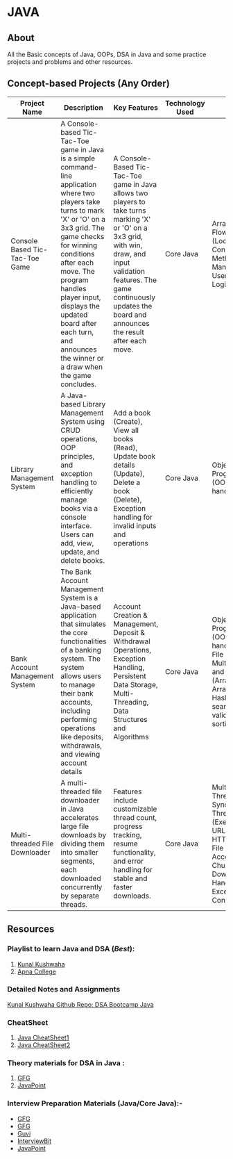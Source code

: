 # JAVA

## About
All the Basic concepts of Java, OOPs, DSA in Java and some practice projects and problems and other resources.

## Concept-based Projects (Any Order)

| Project Name                   | Description                                                                                                                                                                                                                                                             | Key Features                                                                                                                                                 | Technology Used | Concepts Covered                                                                                                                                                                                     |
|--------------------------------|-------------------------------------------------------------------------------------------------------------------------------------------------------------------------------------------------------------------------------------------------------------------------|--------------------------------------------------------------------------------------------------------------------------------------------------------------|-----------------|------------------------------------------------------------------------------------------------------------------------------------------------------------------------------------------------------|
| Console Based Tic-Tac-Toe Game | A Console-based Tic-Tac-Toe game in Java is a simple command-line application where two players take turns to mark 'X' or 'O' on a 3x3 grid. The game checks for winning conditions after each move. The program handles player input, displays the updated board after each turn, and announces the winner or a draw when the game concludes.  | A Console-Based Tic-Tac-Toe game in Java allows two players to take turns marking 'X' or 'O' on a 3x3 grid, with win, draw, and input validation features. The game continuously updates the board and announces the result after each move.  | Core Java  | Arrays, Control Flow Statements (Loops, Conditionals), Methods, String Manipulation, User Input, Game Logic |
| Library Management System      | A Java-based Library Management System using CRUD operations, OOP principles, and exception handling to efficiently manage books via a console interface. Users can add, view, update, and delete books.                                                                | Add a book (Create), View all books (Read), Update book details (Update), Delete a book (Delete), Exception handling for invalid inputs and operations       | Core Java       | Object-Oriented Programming (OOP), Exception handling                                                                                                                                                |
| Bank Account Management System | The Bank Account Management System is a Java-based application that simulates the core functionalities of a banking system. The system allows users to manage their bank accounts, including performing operations like deposits, withdrawals, and viewing account details | Account Creation & Management, Deposit & Withdrawal Operations, Exception Handling, Persistent Data Storage, Multi-Threading, Data Structures and Algorithms | Core Java       | Object-Oriented Programming (OOP), Exception handling, Java I/O, File Handling, Multi-Threading, and Basic DSA (Arrays, ArrayLists, HashMaps, searching, validating, and sorting)                    |
| Multi-threaded File Downloader | A multi-threaded file downloader in Java accelerates large file downloads by dividing them into smaller segments, each downloaded concurrently by separate threads.  | Features include customizable thread count, progress tracking, resume functionality, and error handling for stable and faster downloads.  | Core Java  | Multithreading, Thread Synchronization, Thread Pooling (ExecutorService), URL Handling, HTTP Protocol, File I/O, Random Access File, Chunked File Download, Error Handling & Exceptions, Concurrency |

## Resources

### Playlist to learn Java and DSA (*Best*):
1. [Kunal Kushwaha](https://www.youtube.com/playlist?list=PL9gnSGHSqcnr_DxHsP7AW9ftq0AtAyYqJ)
2. [Apna College](https://www.youtube.com/playlist?list=PLfqMhTWNBTe3LtFWcvwpqTkUSlB32kJop)

### Detailed Notes and Assignments 
[Kunal Kushwaha Github Repo: DSA Bootcamp Java](https://github.com/kunal-kushwaha/DSA-Bootcamp-Java)

### CheatSheet
1. [Java CheatSheet1](https://github.com/yungnickyoung/Java-Cheatsheet)
2. [Java CheatSheet2](https://github.com/LeCoupa/awesome-cheatsheets/blob/master/languages/java.md)

### Theory materials for DSA in Java : 
1. [GFG](https://www.geeksforgeeks.org/data-structures/)
2. [JavaPoint](https://www.javatpoint.com/data-structures-in-java)

### Interview Preparation Materials (Java/Core Java):-
- [GFG](https://www.geeksforgeeks.org/java-interview-questions/)
- [GFG](https://www.geeksforgeeks.org/core-java-interview-questions-for-freshers/)
- [Guvi](https://www.guvi.in/blog/40-java-interview-questions-for-freshers/)
- [InterviewBit](https://www.interviewbit.com/java-interview-questions/)
- [JavaPoint](https://www.javatpoint.com/corejava-interview-questions)